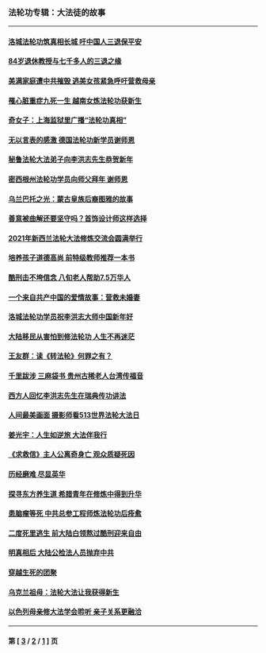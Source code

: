 ### 法轮功专辑：大法徒的故事
---
#### [洛城法轮功筑真相长城 吁中国人三退保平安](../../pages/nf1147481/n13892471.md?03130430) 
#### [84岁退休教授与七千多人的三退之缘](../../pages/nf1147481/n13796650.md?03130430) 
#### [美满家庭遭中共摧毁 逃美女孩紧急呼吁营救母亲](../../pages/nf1147481/n13792859.md?03130430) 
#### [罹心脏重症九死一生 越南女炼法轮功获新生](../../pages/nf1147481/n13732766.md?03130430) 
#### [奇女子：上海监狱里广播“法轮功真相”](../../pages/nf1147481/n13726443.md?03130430) 
#### [无以言表的感激 德国法轮功新学员谢师恩](../../pages/nf1147481/n13543790.md?03130430) 
#### [秘鲁法轮大法弟子向李洪志先生恭贺新年](../../pages/nf1147481/n13540182.md?03130430) 
#### [密西根州法轮功学员向师父拜年 谢师恩](../../pages/nf1147481/n13538183.md?03130430) 
#### [乌兰巴托之光：蒙古皇族后裔图雅的故事](../../pages/nf1147481/n13155759.md?03130430) 
#### [善意被曲解还要坚守吗？首饰设计师这样选择](../../pages/nf1147481/n13077575.md?03130430) 
#### [2021年新西兰法轮大法修炼交流会圆满举行](../../pages/nf1147481/n13033149.md?03130430) 
#### [培养孩子道德高尚 前特级教师推荐一本书](../../pages/nf1147481/n12938640.md?03130430) 
#### [酷刑击不垮信念 八旬老人帮助7.5万华人](../../pages/nf1147481/n12880712.md?03130430) 
#### [一个来自共产中国的爱情故事：营救未婚妻](../../pages/nf1147481/n12778386.md?03130430) 
#### [洛城法轮功学员祝李洪志大师中国新年好](../../pages/nf1147481/n12724685.md?03130430) 
#### [大陆移民从害怕到修法轮功 人生不再迷茫](../../pages/nf1147481/n12414325.md?03130430) 
#### [王友群：读《转法轮》何罪之有？](../../pages/nf1147481/n12408647.md?03130430) 
#### [千里跋涉 三麻袋书 贵州古稀老人台湾传福音](../../pages/nf1147481/n12198750.md?03130430) 
#### [西方人回忆李洪志先生在瑞典传功讲法](../../pages/nf1147481/n12099607.md?03130430) 
#### [人间最美画面 摄影师看513世界法轮大法日](../../pages/nf1147481/n12094118.md?03130430) 
#### [姜光宇：人生如逆旅 大法伴我行](../../pages/nf1147481/n12088664.md?03130430) 
#### [《求救信》主人公离奇身亡 观众质疑死因](../../pages/nf1147481/n11845215.md?03130430) 
#### [历经磨难 尽显英华](../../pages/nf1147481/n11723297.md?03130430) 
#### [探寻东方养生道 希腊青年在修炼中得到升华](../../pages/nf1147481/n11494502.md?03130430) 
#### [患脑瘤等死 中共总参工程师炼法轮功后痊愈](../../pages/nf1147481/n11466682.md?03130430) 
#### [二度死里逃生 前大陆白领熬过酷刑迎来自由](../../pages/nf1147481/n11368594.md?03130430) 
#### [明真相后 大陆公检法人员抛弃中共](../../pages/nf1147481/n11358618.md?03130430) 
#### [穿越生死的团聚](../../pages/nf1147481/n11258922.md?03130430) 
#### [乌克兰祖母：法轮大法让我获得新生](../../pages/nf1147481/n11269457.md?03130430) 
#### [以色列母亲修大法学会聆听 亲子关系更融洽](../../pages/nf1147481/n11268195.md?03130430) 

---
#### 第 [ [3](./3.md?03130430) / [2](./2.md?03130430) / [1](./1.md?03130430) ] 页
